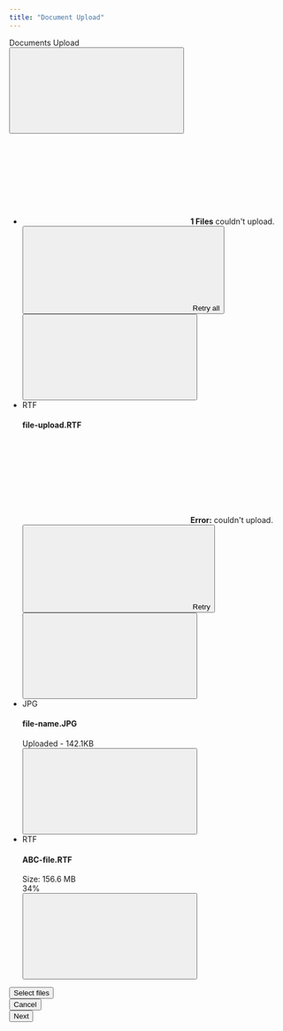 ```yaml
---
title: "Document Upload"
---
```


<div class="clay-site-row-spacer row">
	<div class="col-md-12">
		<div class="modal" style="display:block;overflow:visible;position:static;">
			<div class="modal-dialog modal-lg">
				<div class="modal-content">
					<div class="modal-header">
						<div class="modal-title">Documents Upload</div>
						<button aria-label="Close" class="close" data-dismiss="modal" type="button">
							<svg class="lexicon-icon lexicon-icon-times" focusable="false" role="presentation">
								<use href="/images/icons/icons.svg#times" />
							</svg>
						</button>
					</div>
					<div class="modal-body modal-body-flush">
						<ul class="alert-list">
							<li class="alert alert-danger alert-dismissible alert-fluid" role="alert">
								<div class="container-fluid">
									<div class="autofit-float autofit-padded autofit-row autofit-row-center">
										<div class="autofit-col">
											<div class="autofit-section">
												<span class="alert-indicator">
													<svg class="lexicon-icon lexicon-icon-exclamation-full" focusable="false" role="presentation">
														<use href="/images/icons/icons.svg#exclamation-full" />
													</svg>
												</span><strong class="lead">1 Files</strong> couldn't upload.
											</div>
										</div>
										<div class="autofit-col autofit-col-expand">
											<div class="autofit-section">
												<button class="btn btn-secondary btn-sm" type="button">
													<span class="inline-item inline-item-before"><svg class="lexicon-icon lexicon-icon-reload" focusable="false" role="presentation">
														<use href="/images/icons/icons.svg#reload" />
													</svg></span>Retry all
												</button>
											</div>
										</div>
									</div>
									<button aria-label="Close" class="close" data-dismiss="alert" type="button">
										<svg class="lexicon-icon lexicon-icon-times" focusable="false" role="presentation">
											<use href="/images/icons/icons.svg#times" />
										</svg>
									</button>
								</div>
							</li>
							<li class="alert alert-danger alert-dismissible alert-fluid" role="alert">
								<div class="container-fluid">
									<div class="autofit-float autofit-padded autofit-row autofit-row-center">
										<div class="autofit-col">
											<span class="sticker sticker-secondary">RTF</span>
										</div>
										<div class="autofit-col autofit-col-expand">
											<div class="autofit-section">
												<h4 class="component-title">
													file-upload.RTF
												</h4>
												<span class="alert-indicator">
													<svg class="lexicon-icon lexicon-icon-exclamation-full" focusable="false" role="presentation">
														<use href="/images/icons/icons.svg#exclamation-full" />
													</svg>
												</span><strong class="lead">Error:</strong> couldn't upload.
											</div>
										</div>
										<div class="autofit-col">
											<button class="btn btn-secondary btn-sm" type="button">
												<span class="inline-item inline-item-before"><svg class="lexicon-icon lexicon-icon-reload" focusable="false" role="presentation">
													<use href="/images/icons/icons.svg#reload" />
												</svg></span>Retry
											</button>
										</div>
									</div>
									<button aria-label="Close" class="close" data-dismiss="alert" type="button">
										<svg class="lexicon-icon lexicon-icon-times" focusable="false" role="presentation">
											<use href="/images/icons/icons.svg#times" />
										</svg>
									</button>
								</div>
							</li>
							<li class="alert alert-light alert-dismissible alert-fluid">
								<div class="container-fluid">
									<div class="autofit-float autofit-padded autofit-row autofit-row-center">
										<div class="autofit-col">
											<span class="sticker sticker-secondary">JPG</span>
										</div>
										<div class="autofit-col autofit-col-expand">
											<div class="autofit-section">
												<h4 class="component-title">file-name.JPG</h4>
												<div class="component-subtitle">Uploaded - 142.1KB</div>
											</div>
										</div>
									</div>
									<button aria-label="Close" class="close" data-dismiss="alert" type="button">
										<svg class="lexicon-icon lexicon-icon-times" focusable="false" role="presentation">
											<use href="/images/icons/icons.svg#times" />
										</svg>
									</button>
								</div>
							</li>
							<li class="alert alert-light alert-dismissible alert-fluid">
								<div class="container-fluid">
									<div class="autofit-float autofit-padded autofit-row autofit-row-center">
										<div class="autofit-col">
											<span class="sticker sticker-secondary">RTF</span>
										</div>
										<div class="autofit-col autofit-col-expand">
											<div class="autofit-section">
												<h4 class="component-title">ABC-file.RTF</h4>
												<div class="progress-group progress-group-stacked">
													<div class="progress">
														<div aria-valuenow="34" aria-valuemin="0" aria-valuemax="100" class="progress-bar" role="progressbar" style="width: 34%;"></div>
													</div>
													<div class="autofit-row">
														<div class="autofit-col autofit-col-expand">
															<div class="component-subtitle">Size: 156.6 MB</div>
														</div>
														<div class="autofit-col">
															<div class="component-subtitle">34%</div>
														</div>
													</div>
												</div>
											</div>
										</div>
									</div>
									<button aria-label="Close" class="close" data-dismiss="alert" type="button">
										<svg class="lexicon-icon lexicon-icon-times" focusable="false" role="presentation">
											<use href="/images/icons/icons.svg#times" />
										</svg>
									</button>
								</div>
							</li>
						</ul>
					</div>
					<div class="modal-footer">
						<div class="modal-item-first">
							<div class="btn-group">
								<div class="btn-group-item">
									<button class="btn btn-secondary" type="button">Select files</button>
								</div>
							</div>
						</div>
						<div class="modal-item-last">
							<div class="btn-group">
								<div class="btn-group-item">
									<button class="btn btn-secondary" type="button">Cancel</button>
								</div>
								<div class="btn-group-item">
									<button class="btn btn-primary" type="button">Next</button>
								</div>
							</div>
						</div>
					</div>
				</div>
			</div>
		</div>
	</div>
</div>